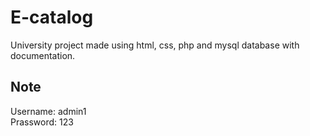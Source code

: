 # E-catalog<br>
University project made using html, css, php and mysql database with documentation.<br>

## Note<br>
Username: admin1<br>
Prassword: 123
